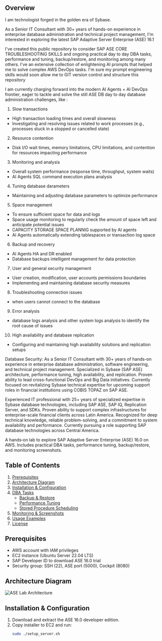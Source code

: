 ## Overview

I am technologist forged in the golden era of Sybase.

As a Senior IT Consultant with 30+ years of hands-on experience in enterprise database administration and technical project management, I'm interested in exploring the latest SAP Adaptive Server Enterprise (ASE) 16.1 

I've created this public repository to consider SAP ASE CORE TROUBLESHOOTING SKILLS and ongoing practical day to day DBA tasks, performance and tuning, backup/restore, and monitoring among many others.
I've an extensive collection of enlightening AI prompts that helped me to solve complex AWS DevOps tasks. I'm sure my prompt engineering skills would soon allow me to GIT version control and structure this repository    

I am currently charging forward into the modern AI Agents + AI DevOps frontier, eager to tackle and solve the still ASE DB day to day database administration challenges, like :

1. Slow transactions
 - High transaction loading times and overall slowness
 - Investigating and resolving issues related to work processes (e.g., processes stuck in a stopped or cancelled state)
2. Resource contention
  - Disk I/O wait times, memory limitations, CPU limitations, and contention for resources impacting performance
3. Monitoring and analysis
- Overall system performance (response time, throughput, system waits)
- AI Agents SQL command execution plans analysis
4. Tuning database darameters
- Maintaining and adjusting database parameters to optimize performance
5. Space management
- To ensure sufficient space for data and logs 
- Space usage monitoring to regularly check the amount of space left and anticipate potential issues
- CAPACITY STORAGE SPACE PLANNIG supported by AI agents 
- AI Agents automatically extending tablespaces or transaction log space
6. Backup and recovery
- AI Agents HA and DR enabled  
- Database backups intelligent management for data protection
7. User and general security management
- User creation, modification, user accounts permissions boundaries
- Implementing and maintaining database security measures
8. Troubleshooting connection issues
- when users cannot connect to the database
9. Error analysis
- database logs analysis and other system logs analysis to identify the root cause of issues 
10. High availability and database replication
- Configuring and maintaining high availability solutions and replication setups


Database Security: 
As a Senior IT Consultant with 30+ years of hands-on experience in enterprise database administration, software engineering, and technical project management. Specialized in Sybase (SAP ASE) architecture, performance tuning, high availability, and replication. Proven ability to lead cross-functional DevOps and Big Data initiatives. Currently focused on revitalizing Sybase technical expertise for upcoming support roles in financial institutions using COBIS TOPAZ on SAP ASE.

Experienced IT professional with 25+ years of specialized expertise in Sybase database technologies, including SAP ASE, SAP IQ, Replication Server, and SDKs. Proven ability to support complex infrastructures for enterprise-scale financial clients across Latin America. Recognized for deep technical knowledge, reliable problem-solving, and a commitment to system availability and performance. Currently pursuing a role supporting SAP database technologies across Central America.

A hands‑on lab to explore SAP Adaptive Server Enterprise (ASE) 16.0 on AWS. Includes practical DBA tasks, performance tuning, backup/restore, and monitoring screenshots.

## Table of Contents
1. [Prerequisites](#prerequisites)
2. [Architecture Diagram](#architecture-diagram)
3. [Installation & Configuration](#installation--configuration)
4. [DBA Tasks](#dba-tasks)
   - [Backup & Restore](#backup--restore)
   - [Performance Tuning](#performance-tuning)
   - [Stored Procedure Scheduling](#stored-procedure-scheduling)
5. [Monitoring & Screenshots](#monitoring--screenshots)
6. [Usage Examples](#usage-examples)
7. [License](#license)

## Prerequisites
- AWS account with IAM privileges
- EC2 instance (Ubuntu Server 22.04 LTS)
- SAP Developer ID to download ASE 16.0 trial
- Security group: SSH (22), ASE port (5000), Cockpit (8080)

## Architecture Diagram
![ASE Lab Architecture](screenshots/architecture-diagram.png)

## Installation & Configuration
1. Download and extract the ASE 16.0 developer edition.
2. Copy installer to EC2 and run:
   ```bash
   sudo ./setup_server.sh
